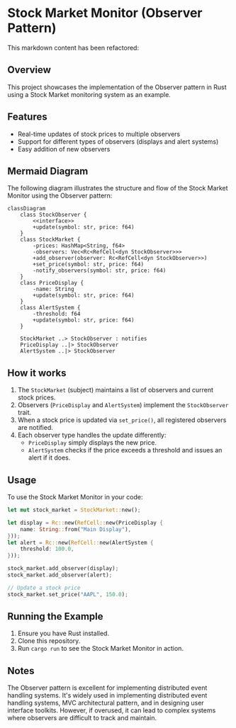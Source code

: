 # Stock Market Monitor (Observer Pattern)

This markdown content has been refactored:

## Overview

This project showcases the implementation of the Observer pattern in Rust using a Stock Market monitoring system as an example.

## Features

- Real-time updates of stock prices to multiple observers
- Support for different types of observers (displays and alert systems)
- Easy addition of new observers

## Mermaid Diagram

The following diagram illustrates the structure and flow of the Stock Market Monitor using the Observer pattern:

```mermaid
classDiagram
    class StockObserver {
        <<interface>>
        +update(symbol: str, price: f64)
    }
    class StockMarket {
        -prices: HashMap<String, f64>
        -observers: Vec<Rc<RefCell<dyn StockObserver>>>
        +add_observer(observer: Rc<RefCell<dyn StockObserver>>)
        +set_price(symbol: str, price: f64)
        -notify_observers(symbol: str, price: f64)
    }
    class PriceDisplay {
        -name: String
        +update(symbol: str, price: f64)
    }
    class AlertSystem {
        -threshold: f64
        +update(symbol: str, price: f64)
    }

    StockMarket ..> StockObserver : notifies
    PriceDisplay ..|> StockObserver
    AlertSystem ..|> StockObserver
```

## How it works

1. The `StockMarket` (subject) maintains a list of observers and current stock prices.
2. Observers (`PriceDisplay` and `AlertSystem`) implement the `StockObserver` trait.
3. When a stock price is updated via `set_price()`, all registered observers are notified.
4. Each observer type handles the update differently:
    - `PriceDisplay` simply displays the new price.
    - `AlertSystem` checks if the price exceeds a threshold and issues an alert if it does.

## Usage

To use the Stock Market Monitor in your code:

```rust
let mut stock_market = StockMarket::new();

let display = Rc::new(RefCell::new(PriceDisplay {
    name: String::from("Main Display"),
}));
let alert = Rc::new(RefCell::new(AlertSystem {
    threshold: 100.0,
}));

stock_market.add_observer(display);
stock_market.add_observer(alert);

// Update a stock price
stock_market.set_price("AAPL", 150.0);
```

## Running the Example

1. Ensure you have Rust installed.
2. Clone this repository.
3. Run `cargo run` to see the Stock Market Monitor in action.

## Notes

The Observer pattern is excellent for implementing distributed event handling systems. It's widely used in implementing distributed event handling systems, MVC architectural pattern, and in designing user interface toolkits. However, if overused, it can lead to complex systems where observers are difficult to track and maintain.
